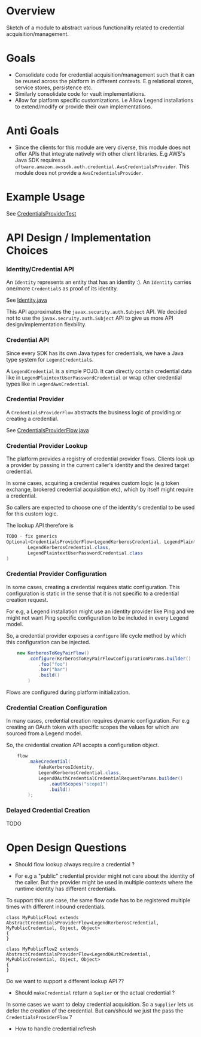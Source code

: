 # Overview 

Sketch of a module to abstract various functionality related to credential acquisition/management.

# Goals

* Consolidate code for credential acquisition/management such that it can be reused across the platform in different contexts. E.g relational stores, service stores, persistence etc.
* Similarly consolidate code for vault implementations.
* Allow for platform specific customizations. i.e Allow Legend installations to extend/modify or provide their own implementations.

# Anti Goals

* Since the clients for this module are very diverse, this module does not offer APIs that integrate natively with other client libraries. E.g AWS's Java SDK requires a ```oftware.amazon.awssdk.auth.credential.AwsCredentialsProvider```. This module does not provide a ```AwsCredentialsProvider```.

# Example Usage 

See [CredentialsProviderTest](src/test/java/org/finos/legend/engine/credentials/provider/CredentialsProviderTest.java)


# API Design / Implementation Choices  

### Identity/Credential API

An ```Identity``` represents an entity that has an identity :). An ```Identity``` carries one/more ```Credential```s as proof of its identity.

See [Identity.java](../legend-engine-shared-core/src/main/java/org/finos/legend/engine/shared/core/identity/Identity.java)

This API approximates the ```javax.security.auth.Subject``` API. We decided not to use the ```javax.secruity.auth.Subject``` API to give us more API design/implementation flexbility.

### Credential API

Since every SDK has its own Java types for credentials, we have a Java type system for ```LegendCredential```s.  

A ```LegendCredential``` is a simple POJO. It can directly contain credential data like in ```LegendPlaintextUserPasswordCredential``` or wrap other credential types like in ```LegendAwsCredential```.

### Credential Provider
 
A ```CredentialsProviderFlow``` abstracts the business logic of providing or creating a credential. 

See [CredentialsProviderFlow.java](src/main/java/org/finos/legend/engine/credentials/provider/CredentialsProviderFlow.java)

### Credential Provider Lookup

The platform provides a registry of credential provider flows. Clients look up a provider by passing in the current caller's identity and the desired target credential. 

In some cases, acquiring a credential requires custom logic (e.g token exchange, brokered credential acquisition etc), which by itself might require a credential. 

So callers are expected to choose one of the identity's credential to be used for this custom logic.

The lookup API therefore is

```java
TODO - fix generics
Optional<CredentialsProviderFlow<LegendKerberosCredential, LegendPlaintextUserPasswordCredential, Object, Object>> flow = this.flowRegistry.lookup(
        LegendKerberosCredential.class,
        LegendPlaintextUserPasswordCredential.class
)
```

###  Credential Provider Configuration

In some cases, creating a credential requires static configuration. This configuration is static in the sense that it is not specific to a credential creation request.

For e.g, a Legend installation might use an identity provider like Ping and we might not want Ping specific configuration to be included in every Legend model.

So, a credential provider exposes a ```configure``` life cycle method by which this configuration can be injected.

```java
    new KerberosToKeyPairFlow()
        .configure(KerberosToKeyPairFlowConfigurationParams.builder()
            .foo("foo")
            .bar("bar")        
            .build()
        )
```
Flows are configured during platform initialization. 

### Credential Creation Configuration

In many cases, credential creation requires dynamic configuration. For e.g creating an OAuth token with specific scopes the values for which are sourced from a Legend model. 

So, the credential creation API accepts a configuration object. 

```java
    flow
        .makeCredential(
            fakeKerberosIdentity,
            LegendKerberosCredential.class,
            LegendOAuthCredentialCredentialRequestParams.builder()
                .oauthScopes("scope1")
                .build()
        );
```

### Delayed Credential Creation

TODO 


# Open Design Questions

* Should flow lookup always require a credential ? 

* For e.g a "public" credential provider might not care about the identity of the caller. But the provider might be used in multiple contexts where the runtime identity has different credentials.

To support this use case, the same flow code has to be registered multiple times with different inbound credentials. 

```
class MyPublicFlow1 extends AbstractCredentialsProviderFlow<LegendKerberosCredential, MyPublicCredential, Object, Object>
{
}

class MyPublicFlow2 extends AbstractCredentialsProviderFlow<LegendOAuthCredential, MyPublicCredential, Object, Object>
{
}
```
Do we want to support a different lookup API ??

* Should ```makeCredential``` return a ```Suplier``` or the actual credential ?

In some cases we want to delay credential acquisition. So a ```Supplier``` lets us defer the creation of the credential. But can/should we just the pass the ```CredentialsProviderFlow``` ?

* How to handle credential refresh 


